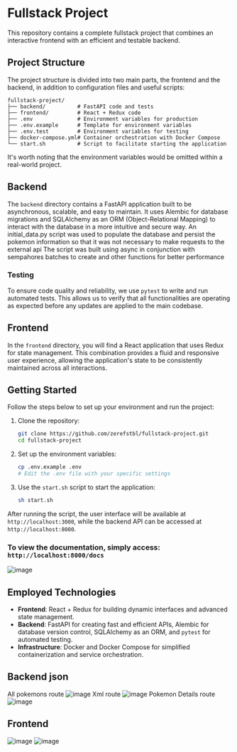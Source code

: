# Fullstack Project

This repository contains a complete fullstack project that combines an interactive frontend with an efficient and testable backend.

## Project Structure

The project structure is divided into two main parts, the frontend and the backend, in addition to configuration files and useful scripts:

```
fullstack-project/
├── backend/          # FastAPI code and tests
├── frontend/         # React + Redux code
├── .env              # Environment variables for production
├── .env.example      # Template for environment variables
├── .env.test         # Environment variables for testing
├── docker-compose.yml# Container orchestration with Docker Compose
└── start.sh          # Script to facilitate starting the application
```

It's worth noting that the environment variables would be omitted within a real-world project.

## Backend

The `backend` directory contains a FastAPI application built to be asynchronous, scalable, and easy to maintain. It uses Alembic for database migrations and SQLAlchemy as an ORM (Object-Relational Mapping) to interact with the database in a more intuitive and secure way.
An initial_data.py script was used to populate the database and persist the pokemon information so that it was not necessary to make requests to the external api
The script was built using async in conjunction with sempahores batches to create and other functions for better performance

### Testing

To ensure code quality and reliability, we use `pytest` to write and run automated tests. This allows us to verify that all functionalities are operating as expected before any updates are applied to the main codebase.

## Frontend

In the `frontend` directory, you will find a React application that uses Redux for state management. This combination provides a fluid and responsive user experience, allowing the application's state to be consistently maintained across all interactions.

## Getting Started

Follow the steps below to set up your environment and run the project:

1. Clone the repository:
    ```bash
    git clone https://github.com/zerefstbl/fullstack-project.git
    cd fullstack-project
    ```

2. Set up the environment variables:
    ```bash
    cp .env.example .env
    # Edit the .env file with your specific settings
    ```

3. Use the `start.sh` script to start the application:
    ```bash
    sh start.sh
    ```

After running the script, the user interface will be available at `http://localhost:3000`, while the backend API can be accessed at `http://localhost:8000`.

### To view the documentation, simply access: `http://localhost:8000/docs`
![image](https://github.com/zerefstbl/fullstack-project/assets/102335897/91075849-955d-4917-a3f9-4bda5befca45)


## Employed Technologies

- **Frontend**: React + Redux for building dynamic interfaces and advanced state management.
- **Backend**: FastAPI for creating fast and efficient APIs, Alembic for database version control, SQLAlchemy as an ORM, and `pytest` for automated testing.
- **Infrastructure**: Docker and Docker Compose for simplified containerization and service orchestration.

## Backend json
All pokemons route
![image](https://github.com/zerefstbl/fullstack-project/assets/102335897/64879765-2646-4178-b99f-74085046492b)
Xml route
![image](https://github.com/zerefstbl/fullstack-project/assets/102335897/401b939e-dae1-4e2b-9bbf-d50f3b169f43)
Pokemon Details route
![image](https://github.com/zerefstbl/fullstack-project/assets/102335897/ba9db4b8-0536-4526-972b-52a7aa3da6b8)

## Frontend
![image](https://github.com/zerefstbl/fullstack-project/assets/102335897/4bbbacc1-7899-4518-b694-9ee94564ce27)
![image](https://github.com/zerefstbl/fullstack-project/assets/102335897/790ea2c2-893a-42f5-ab5f-5f27df2bd1b2)
